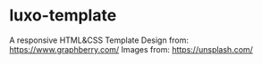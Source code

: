 # luxo-template
A responsive HTML&amp;CSS Template
Design from: https://www.graphberry.com/
Images from: https://unsplash.com/
